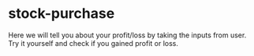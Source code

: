 # stock-purchase
Here we will tell you about your profit/loss by taking the inputs from user. 
Try it yourself and check if you gained profit or loss.
